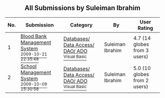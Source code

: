 ﻿<div align="center">

## All Submissions by Suleiman Ibrahim

</div>

No.  | Submission | Category | By   | User Rating
---- | ---------- | -------- | ---- | -----------
1 | [Blood Bank Management System<br /><sup>2009-10-21 22:35:48</sup>](https://github.com/Planet-Source-Code/suleiman-ibrahim-blood-bank-management-system__1-72579) | [Databases/ Data Access/ DAO/ ADO<br /><sup>Visual Basic</sup>](../ByCategory/databases-data-access-dao-ado__1-6.md) | Suleiman Ibrahim | 4.7 (14 globes from 3 users)
2 | [School Management System<br /><sup>2009-10-09 15:30:58</sup>](https://github.com/Planet-Source-Code/suleiman-ibrahim-school-management-system__1-72547) | [Databases/ Data Access/ DAO/ ADO<br /><sup>Visual Basic</sup>](../ByCategory/databases-data-access-dao-ado__1-6.md) | Suleiman Ibrahim | 5.0 (10 globes from 2 users)
